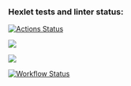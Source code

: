 ### Hexlet tests and linter status:

[![Actions Status](https://github.com/nesquick017/frontend-project-46/workflows/hexlet-check/badge.svg)](https://github.com/nesquick017/frontend-project-46/actions)

<a href="https://codeclimate.com/github/nesquick017/frontend-project-46_1/maintainability"><img src="https://api.codeclimate.com/v1/badges/eecb85138be6476cedb4/maintainability" /></a>

<a href="https://codeclimate.com/github/nesquick017/frontend-project-46_1/test_coverage"><img src="https://api.codeclimate.com/v1/badges/eecb85138be6476cedb4/test_coverage" /></a>

[![Workflow Status](https://github.com/nesquick017/frontend-project-46/workflows/my-workflow/badge.svg)](https://github.com/nesquick017/frontend-project-46/actions/workflows/my-workflow.yml)
